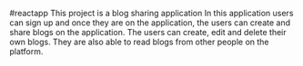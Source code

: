 #reactapp
This project is a blog sharing application
In this application users can sign up and once they are on the application, the users can create and share blogs on the application.
The users can create, edit and delete their own blogs.
They are also able to read blogs from other people on the platform.